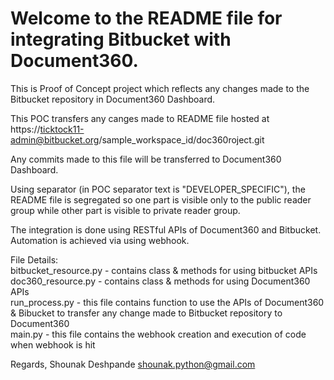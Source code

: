 # Welcome to the README file for integrating Bitbucket with Document360.

This is Proof of Concept project which reflects any changes made to the Bitbucket repository in Document360 Dashboard.

This POC transfers any canges made to README file hosted at https://ticktock11-admin@bitbucket.org/sample_workspace_id/doc360roject.git

Any commits made to this file will be transferred to Document360 Dashboard.

Using separator (in POC separator text is "DEVELOPER_SPECIFIC"), the README file is segregated so one part is visible only to the public reader group while other part is visible to private reader group.

The integration is done using RESTful APIs of Document360 and Bitbucket.
Automation is achieved via using webhook.

File Details: <br>
bitbucket_resource.py - contains class & methods for using bitbucket APIs <br> 
doc360_resource.py - contains class & methods for using Document360 APIs <br>
run_process.py - this file contains function to use the APIs of Document360 & Bibucket to transfer any change made to Bitbucket repository to Document360 <br>
main.py - this file contains the webhook creation and execution of code when webhook is hit <br>


Regards,
Shounak Deshpande
shounak.python@gmail.com
